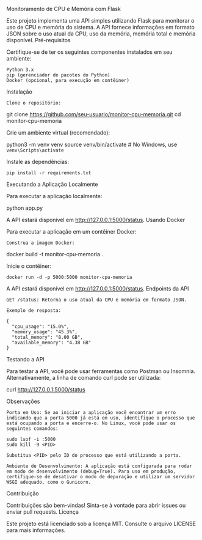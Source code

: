 Monitoramento de CPU e Memória com Flask

Este projeto implementa uma API simples utilizando Flask para monitorar o uso de CPU e memória do sistema. A API fornece informações em formato JSON sobre o uso atual da CPU, uso da memória, memória total e memória disponível.
Pré-requisitos

Certifique-se de ter os seguintes componentes instalados em seu ambiente:

    Python 3.x
    pip (gerenciador de pacotes do Python)
    Docker (opcional, para execução em contêiner)

Instalação

    Clone o repositório:

git clone https://github.com/seu-usuario/monitor-cpu-memoria.git
cd monitor-cpu-memoria

Crie um ambiente virtual (recomendado):

python3 -m venv venv
source venv/bin/activate  # No Windows, use `venv\Scripts\activate`

Instale as dependências:

    pip install -r requirements.txt

Executando a Aplicação
Localmente

Para executar a aplicação localmente:

python app.py

A API estará disponível em http://127.0.0.1:5000/status.
Usando Docker

Para executar a aplicação em um contêiner Docker:

    Construa a imagem Docker:

docker build -t monitor-cpu-memoria .

Inicie o contêiner:

    docker run -d -p 5000:5000 monitor-cpu-memoria

A API estará disponível em http://127.0.0.1:5000/status.
Endpoints da API

    GET /status: Retorna o uso atual da CPU e memória em formato JSON.

    Exemplo de resposta:

    {
      "cpu_usage": "15.0%",
      "memory_usage": "45.3%",
      "total_memory": "8.00 GB",
      "available_memory": "4.38 GB"
    }

Testando a API

Para testar a API, você pode usar ferramentas como Postman ou Insomnia. Alternativamente, a linha de comando curl pode ser utilizada:

curl http://127.0.0.1:5000/status

Observações

    Porta em Uso: Se ao iniciar a aplicação você encontrar um erro indicando que a porta 5000 já está em uso, identifique o processo que está ocupando a porta e encerre-o. No Linux, você pode usar os seguintes comandos:

    sudo lsof -i :5000
    sudo kill -9 <PID>

    Substitua <PID> pelo ID do processo que está utilizando a porta.

    Ambiente de Desenvolvimento: A aplicação está configurada para rodar em modo de desenvolvimento (debug=True). Para uso em produção, certifique-se de desativar o modo de depuração e utilizar um servidor WSGI adequado, como o Gunicorn.

Contribuição

Contribuições são bem-vindas! Sinta-se à vontade para abrir issues ou enviar pull requests.
Licença

Este projeto está licenciado sob a licença MIT. Consulte o arquivo LICENSE para mais informações.